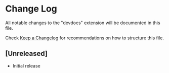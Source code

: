 # Change Log
All notable changes to the "devdocs" extension will be documented in this file.

Check [Keep a Changelog](http://keepachangelog.com/) for recommendations on how to structure this file.

## [Unreleased]
- Initial release